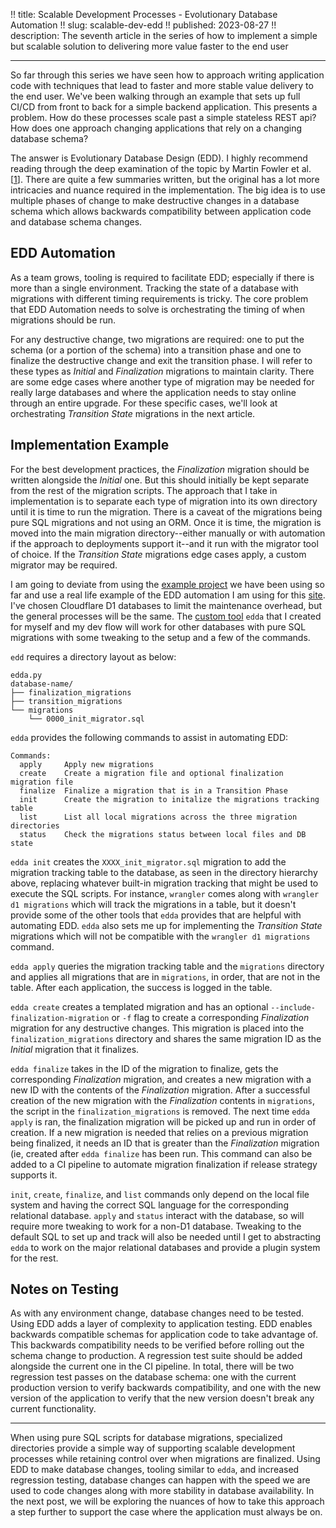 !! title: Scalable Development Processes - Evolutionary Database Automation
!! slug: scalable-dev-edd
!! published: 2023-08-27
!! description: The seventh article in the series of how to implement a simple but scalable solution to delivering more value faster to the end user

---

So far through this series we have seen how to approach writing application code with techniques that lead to faster
and more stable value delivery to the end user. We've been walking through an example that sets up full CI/CD from front
to back for a simple backend application. This presents a problem. How do these processes scale past a simple stateless 
REST api? How does one approach changing applications that rely on a changing database schema?

The answer is Evolutionary Database Design (EDD). I highly recommend reading through the deep examination of the topic by
Martin Fowler et al. [[1](https://martinfowler.com/articles/evodb.html)]. There are quite a few summaries written, but
the original has a lot more intricacies and nuance required in the implementation. The big idea is to use multiple phases of
change to make destructive changes in a database schema which allows backwards compatibility between application code
and database schema changes.


## EDD Automation

As a team grows, tooling is required to facilitate EDD; especially if there is more than a single environment. Tracking
the state of a database with migrations with different timing requirements is tricky. The core problem that EDD
Automation needs to solve is orchestrating the timing of when migrations should be run.

For any destructive change, two migrations are required: one to put the schema (or a portion of the schema) into a 
transition phase and one to finalize the destructive change and exit the transition phase. I will refer to these types
as _Initial_ and _Finalization_ migrations to maintain clarity. There are some edge cases where another type of
migration may be needed for really large databases and where the application needs to stay online through an entire
upgrade. For these specific cases, we'll look at orchestrating _Transition State_ migrations in the next article.


## Implementation Example

For the best development practices, the _Finalization_ migration should be written alongside the _Initial_ one. But this
should initially be kept separate from the rest of the migration scripts. The approach that I take in implementation is
to separate each type of migration into its own directory until it is time to run the migration. There is a caveat of
the migrations being pure SQL migrations and not using an ORM. Once it is time, the migration is moved into the main
migration directory--either manually or with automation if the approach to deployments support it--and it run with the
migrator tool of choice. If the _Transition State_ migrations edge cases apply, a custom migrator may be required.

I am going to deviate from using the [example project](https://github.com/joseph-flinn/scalable-dev-processes-example)
we have been using so far and use a real life example of the EDD automation I am using for this
[site](https://github.com/joseph-flinn/site). I've chosen Cloudflare D1 databases to limit the maintenance overhead, but
the general processes will be the same. The [custom tool](https://github.com/joseph-flinn/site/blob/main/data/databases/edda.py)
`edda` that I created for myself and my dev flow will work for other databases with pure SQL migrations with some
tweaking to the setup and a few of the commands.

`edd` requires a directory layout as below:

```
edda.py
database-name/
├── finalization_migrations
├── transition_migrations
└── migrations
    └── 0000_init_migrator.sql

```


`edda` provides the following commands to assist in automating EDD:

```
Commands:
  apply     Apply new migrations
  create    Create a migration file and optional finalization migration file
  finalize  Finalize a migration that is in a Transition Phase
  init      Create the migration to initalize the migrations tracking table
  list      List all local migrations across the three migration directories
  status    Check the migrations status between local files and DB state
```

`edda init` creates the `XXXX_init_migrator.sql` migration to add the migration tracking table to the database, as seen
in the directory hierarchy above, replacing whatever built-in migration tracking that might be used to execute the SQL
scripts. For instance, `wrangler` comes along with `wrangler d1 migrations` which will track the migrations in a table,
but it doesn't provide some of the other tools that `edda` provides that are helpful with automating EDD. `edda` also
sets me up for implementing the _Transition State_ migrations which will not be compatible with the `wrangler d1
migrations` command. 

`edda apply` queries the migration tracking table and the `migrations` directory and applies all migrations that are in
`migrations`, in order, that are not in the table. After each application, the success is logged in the table.

`edda create` creates a templated migration and has an optional `--include-finalization-migration` or `-f` flag to
create a corresponding _Finalization_ migration for any destructive changes. This migration is placed into the
`finalization_migrations` directory and shares the same migration ID as the _Initial_ migration that it finalizes.

`edda finalize` takes in the ID of the migration to finalize, gets the corresponding _Finalization_ migration, and
creates a new migration with a new ID with the contents of the _Finalization_ migration. After a successful creation of
the new migration with the _Finalization_ contents in `migrations`, the script in the `finalization_migrations` is
removed. The next time `edda apply` is ran, the finalization migration will be picked up and run in order of creation.
If a new migration is needed that relies on a previous migration being finalized, it needs an ID that is greater than
the _Finalization_ migration (ie, created after `edda finalize` has been run. This command can also be added to a CI
pipeline to automate migration finalization if release strategy supports it.

`init`, `create`, `finalize`, and `list` commands only depend on the local file system and having the correct SQL
language for the corresponding relational database. `apply` and `status` interact with the database, so will require
more tweaking to work for a non-D1 database. Tweaking to the default SQL to set up and track will also be needed until I
get to abstracting `edda` to work on the major relational databases and provide a plugin system for the rest.


## Notes on Testing

As with any environment change, database changes need to be tested. Using EDD adds a layer of complexity to application
testing. EDD enables backwards compatible schemas for application code to take advantage of. This backwards
compatibility needs to be verified before rolling out the schema change to production. A regression test suite should be
added alongside the current one in the CI pipeline. In total, there will be two regression test passes on the database
schema: one with the current production version to verify backwards compatibility, and one with the new version of the
application to verify that the new version doesn't break any current functionality.

---

When using pure SQL scripts for database migrations, specialized directories provide a simple way of supporting scalable
development processes while retaining control over when migrations are finalized. Using EDD to make database changes,
tooling similar to `edda`, and increased regression testing, database changes can happen with the speed we are used to
code changes along with more stability in database availability. In the next post, we will be exploring the nuances of
how to take this approach a step further to support the case where the application must always be on.
